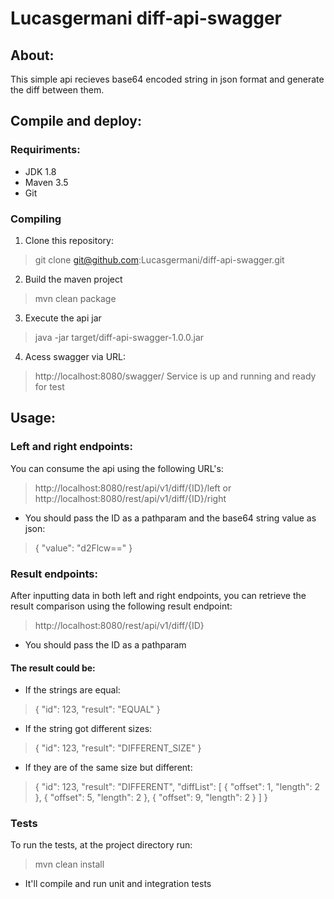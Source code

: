 # Lucasgermani diff-api-swagger
## About:
This simple api recieves base64 encoded string in json format and generate the diff between them.

## Compile and deploy:
### Requiriments:

 - JDK 1.8
- Maven 3.5
- Git

### Compiling

 1. Clone this repository:
 > git clone git@github.com:Lucasgermani/diff-api-swagger.git
 2. Build the maven project
 > mvn clean package
 3. Execute the api jar
 > java -jar target/diff-api-swagger-1.0.0.jar
 4. Acess swagger via URL:
> http://localhost:8080/swagger/
Service is up and running and ready for test


## Usage:
### Left and right endpoints:

You can consume the api using the following URL's:
>http://localhost:8080/rest/api/v1/diff/{ID}/left
or
> http://localhost:8080/rest/api/v1/diff/{ID}/right

* You should pass the ID as a pathparam and the base64 string value as json:
>{
  "value": "d2Flcw=="
}

### Result endpoints:
After inputting data in both left and right endpoints, you can retrieve the result comparison using the following result endpoint:
>http://localhost:8080/rest/api/v1/diff/{ID}
* You should pass the ID as a pathparam
#### The result could be:
* If the strings are equal:
>{ "id": 123, "result": "EQUAL" }
* If the string got different sizes:
>{ "id": 123, "result": "DIFFERENT_SIZE" }
* If they are of the same size but different:

> {
>  "id": 123,
> "result": "DIFFERENT",
> "diffList": [
>  { "offset": 1, "length": 2 },
>  { "offset": 5, "length": 2 },
>  { "offset": 9, "length": 2 }
>  ]
>  }


### Tests
To run the tests, at the project directory run:
> mvn clean install
* It'll compile and run unit and integration tests
